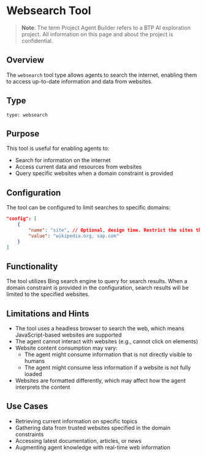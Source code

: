 # Websearch Tool

> **Note**: The term Project Agent Builder refers to a BTP AI exploration project. All information on this page and about the project is confidential.

## Overview

The `websearch` tool type allows agents to search the internet, enabling them to access up-to-date information and data from websites.

## Type

```
type: websearch
```

## Purpose

This tool is useful for enabling agents to:
- Search for information on the internet
- Access current data and resources from websites
- Query specific websites when a domain constraint is provided

## Configuration

The tool can be configured to limit searches to specific domains:

```json
"config": [
    {
        "name": "site", // Optional, design time. Restrict the sites that the search engine should consider
        "value": "wikipedia.org, sap.com"
    }
]
```

## Functionality

The tool utilizes Bing search engine to query for search results. When a domain constraint is provided in the configuration, search results will be limited to the specified websites.

## Limitations and Hints

- The tool uses a headless browser to search the web, which means JavaScript-based websites are supported
- The agent cannot interact with websites (e.g., cannot click on elements)
- Website content consumption may vary:
  - The agent might consume information that is not directly visible to humans
  - The agent might consume less information if a website is not fully loaded
- Websites are formatted differently, which may affect how the agent interprets the content

## Use Cases

- Retrieving current information on specific topics
- Gathering data from trusted websites specified in the domain constraints
- Accessing latest documentation, articles, or news
- Augmenting agent knowledge with real-time web information 